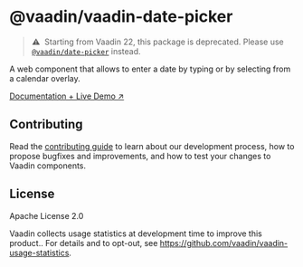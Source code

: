 # @vaadin/vaadin-date-picker

> ⚠️&nbsp; Starting from Vaadin 22, this package is deprecated.
> Please use [`@vaadin/date-picker`](https://www.npmjs.com/package/@vaadin/date-picker) instead.

A web component that allows to enter a date by typing or by selecting from a calendar overlay.

[Documentation + Live Demo ↗](https://vaadin.com/docs/latest/ds/components/date-picker)

## Contributing

Read the [contributing guide](https://vaadin.com/docs/latest/guide/contributing/overview) to learn about our development
process, how to propose bugfixes and improvements, and how to test your changes to Vaadin components.

## License

Apache License 2.0

Vaadin collects usage statistics at development time to improve this product..
For details and to opt-out, see https://github.com/vaadin/vaadin-usage-statistics.
